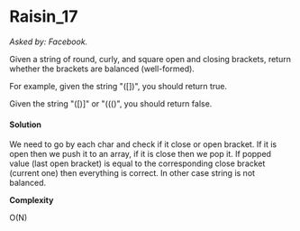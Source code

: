 # Raisin_17

*Asked by: Facebook.*

Given a string of round, curly, and square open and closing brackets, return whether the brackets are balanced (well-formed).

For example, given the string "([])[]({})", you should return true.

Given the string "([)]" or "((()", you should return false.


#### Solution

We need to go by each char and check if it close or open bracket. If it is open then we push it to an array, if it is close then we pop it. If popped value (last open bracket) is equal to the corresponding close bracket (current one) then everything is correct. In other case string is not balanced.

**Сomplexity** 

O(N)
